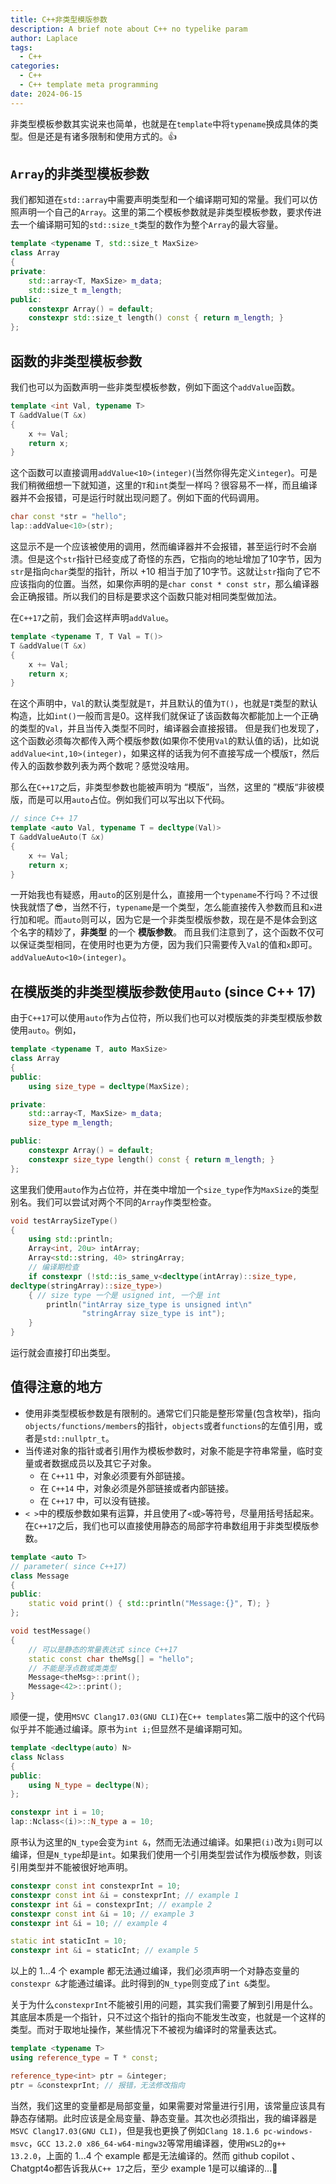 ```yaml
---
title: C++非类型模版参数
description: A brief note about C++ no typelike param
author: Laplace
tags:
  - C++
categories:
  - C++
  - C++ template meta programming
date: 2024-06-15
---
```

非类型模板参数其实说来也简单，也就是在`template`中将`typename`换成具体的类型。但是还是有诸多限制和使用方式的。👍

<!--more-->

## `Array`的非类型模板参数
我们都知道在`std::array`中需要声明类型和一个编译期可知的常量。我们可以仿照声明一个自己的`Array`。这里的第二个模板参数就是非类型模板参数，要求传进去一个编译期可知的`std::size_t`类型的数作为整个`Array`的最大容量。
```cpp
template <typename T, std::size_t MaxSize>
class Array
{
private:
    std::array<T, MaxSize> m_data;
    std::size_t m_length;
public:
    constexpr Array() = default;
    constexpr std::size_t length() const { return m_length; }
};
```

## 函数的非类型模板参数
我们也可以为函数声明一些非类型模板参数，例如下面这个`addValue`函数。
```cpp
template <int Val, typename T>
T &addValue(T &x)
{
    x += Val;
    return x;
}
```
这个函数可以直接调用`addValue<10>(integer)`(当然你得先定义`integer`)。可是我们稍微细想一下就知道，这里的`T`和`int`类型一样吗？很容易不一样，而且编译器并不会报错，可是运行时就出现问题了。例如下面的代码调用。
```cpp
char const *str = "hello";
lap::addValue<10>(str);
```
这显示不是一个应该被使用的调用，然而编译器并不会报错，甚至运行时不会崩溃。但是这个`str`指针已经变成了奇怪的东西，它指向的地址增加了10字节，因为`str`是指向`char`类型的指针，所以 +10 相当于加了10字节。这就让`str`指向了它不应该指向的位置。当然，如果你声明的是`char const * const str`，那么编译器会正确报错。所以我们的目标是要求这个函数只能对相同类型做加法。

在`C++17`之前，我们会这样声明`addValue`。
```cpp
template <typename T, T Val = T()>
T &addValue(T &x)
{
    x += Val;
    return x;
}
```
在这个声明中，`Val`的默认类型就是`T`，并且默认的值为`T()`，也就是`T`类型的默认构造，比如`int()`一般而言是0。这样我们就保证了该函数每次都能加上一个正确的类型的`Val`，并且当传入类型不同时，编译器会直接报错。
但是我们也发现了，这个函数必须每次都传入两个模版参数(如果你不使用`Val`的默认值的话)，比如说`addValue<int,10>(integer)`，如果这样的话我为何不直接写成一个模版`T`，然后传入的函数参数列表为两个数呢？感觉没啥用。

那么在`C++17`之后，非类型参数也能被声明为 “模版”，当然，这里的 ”模版“非彼模版，而是可以用`auto`占位。例如我们可以写出以下代码。
```cpp
// since C++ 17
template <auto Val, typename T = decltype(Val)>
T &addValueAuto(T &x)
{
    x += Val;
    return x;
}
```
一开始我也有疑惑，用`auto`的区别是什么，直接用一个`typename`不行吗？不过很快我就悟了😎，当然不行，`typename`是一个类型，怎么能直接传入参数而且和`x`进行加和呢。而`auto`则可以，因为它是一个非类型模版参数，现在是不是体会到这个名字的精妙了，**非类型** 的一个 **模版参数**。
而且我们注意到了，这个函数不仅可以保证类型相同，在使用时也更为方便，因为我们只需要传入`Val`的值和`x`即可。`addValueAuto<10>(integer)`。

## 在模版类的非类型模版参数使用`auto` (since C++ 17)
由于`C++17`可以使用`auto`作为占位符，所以我们也可以对模版类的非类型模版参数使用`auto`。例如，
```cpp
template <typename T, auto MaxSize>
class Array
{
public:
    using size_type = decltype(MaxSize);

private:
    std::array<T, MaxSize> m_data;
    size_type m_length;

public:
    constexpr Array() = default;
    constexpr size_type length() const { return m_length; }
};
```
这里我们使用`auto`作为占位符，并在类中增加一个`size_type`作为`MaxSize`的类型别名。我们可以尝试对两个不同的`Array`作类型检查。
```cpp
void testArraySizeType()
{
	using std::println;
    Array<int, 20u> intArray;
    Array<std::string, 40> stringArray;
    // 编译期检查
    if constexpr (!std::is_same_v<decltype(intArray)::size_type,
decltype(stringArray)::size_type>)
    { // size type 一个是 usigned int, 一个是 int
        println("intArray size_type is unsigned int\n"
                "stringArray size_type is int");    
    }
}
```
运行就会直接打印出类型。

## 值得注意的地方
- 使用非类型模板参数是有限制的。通常它们只能是整形常量(包含枚举)，指向`objects/functions/members`的指针，`objects`或者`functions`的左值引用，或者是`std::nullptr_t`。
- 当传递对象的指针或者引用作为模板参数时，对象不能是字符串常量，临时变量或者数据成员以及其它子对象。
	- 在 `C++11` 中，对象必须要有外部链接。
	- 在 `C++14` 中，对象必须是外部链接或者内部链接。
	- 在 `C++17` 中，可以没有链接。
- `< >`中的模版参数如果有运算，并且使用了`<`或`>`等符号，尽量用括号括起来。
在`C++17`之后，我们也可以直接使用静态的局部字符串数组用于非类型模版参数。
```cpp
template <auto T>
// parameter( since C++17)
class Message
{
public:
    static void print() { std::println("Message:{}", T); }
};

void testMessage()
{
    // 可以是静态的常量表达式 since C++17
    static const char theMsg[] = "hello";
    // 不能是浮点数或类类型
    Message<theMsg>::print();
    Message<42>::print();
}
```
顺便一提，使用`MSVC Clang17.03(GNU CLI)`在`C++ templates`第二版中的这个代码似乎并不能通过编译。原书为`int i;`但显然不是编译期可知。
```cpp
template <decltype(auto) N>
class Nclass
{
public:
    using N_type = decltype(N);
};

constexpr int i = 10;
lap::Nclass<(i)>::N_type a = 10;
```
原书认为这里的`N_type`会变为`int &`，然而无法通过编译。如果把`(i)`改为`i`则可以编译，但是`N_type`却是`int`。如果我们使用一个引用类型尝试作为模版参数，则该引用类型并不能被很好地声明。
```cpp
constexpr const int constexprInt = 10;
constexpr const int &i = constexprInt; // example 1
constexpr int &i = constexprInt; // example 2
constexpr const int &i = 10; // example 3
constexpr int &i = 10; // example 4

static int staticInt = 10;
constexpr int &i = staticInt; // example 5
```
以上的 1...4 个 example 都无法通过编译，我们必须声明一个对静态变量的`constexpr &`才能通过编译。此时得到的`N_type`则变成了`int &`类型。

关于为什么`constexprInt`不能被引用的问题，其实我们需要了解到引用是什么。其底层本质是一个指针，只不过这个指针的指向不能发生改变，也就是一个这样的类型。而对于取地址操作，某些情况下不被视为编译时的常量表达式。
```cpp
template <typename T>
using reference_type = T * const;

reference_type<int> ptr = &integer;
ptr = &constexprInt; // 报错，无法修改指向
```
当然，我们这里的变量都是局部变量，如果需要对常量进行引用，该常量应该具有静态存储期。此时应该是全局变量、静态变量。其次也必须指出，我的编译器是`MSVC Clang17.03(GNU CLI)`，但是我也更换了例如`Clang 18.1.6 pc-windows-msvc`，`GCC 13.2.0 x86_64-w64-mingw32`等常用编译器，使用`WSL2`的`g++ 13.2.0`，上面的 1...4 个 example 都是无法编译的。然而 github copilot 、Chatgpt4o都告诉我从`C++ 17`之后，至少 example 1是可以编译的...🤯
